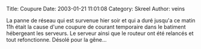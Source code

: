 Title: Coupure
Date: 2003-01-21 11:01:08
Category: Skreel
Author: veins

La panne de réseau qui est survenue hier soir et qui a duré jusqu'a ce matin 11h était la cause d'une coupure de courant temporaire dans le batiment hébergeant les serveurs. Le serveur ainsi que le routeur ont été relancés et tout refonctionne.
Désolé pour la gêne...